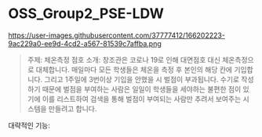 # OSS_Group2_PSE-LDW

<img>https://user-images.githubusercontent.com/37777412/166202223-9ac229a0-ee9d-4cd2-a567-81539c7affba.png</img>


>주제: 체온측정 점호
>소개: 창조관은 코로나 19로 인해 대면점호 대신 체온측정으로 대체합니다. 매일마다 모든 학생들은 체온을 측정 후 본인의 해당 칸에 기입합니다. 그리고 1주일에 3번이상 기입을 안했을 시 벌점이 부과됩니다. 수기로 작성하기 때문에 벌점을 부여하는 사람은 일일이 학생들을 세야하는 불편한 점이 있기에 이를 리스트하여 검색을 통해 벌점이 부여되는 사람만 추려서 보여주는 시스템을 만들려고 합니다.

대략적인 기능:
